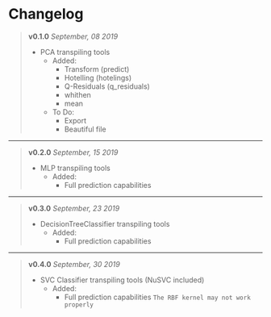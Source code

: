 # Changelog

> __v0.1.0__
> *September, 08 2019*
> + PCA transpiling tools
>   + Added:
>     - Transform (predict)
>     - Hotelling (hotelings)
>     - Q-Residuals (q_residuals)
>     - whithen
>     - mean
>   + To Do:
>     - Export
>     - Beautiful file

----

> __v0.2.0__
> *September, 15 2019*
> + MLP transpiling tools
>   + Added:
>     - Full prediction capabilities

---

> __v0.3.0__
> *September, 23 2019*
> + DecisionTreeClassifier transpiling tools
>   + Added:
>     - Full prediction capabilities

---

> __v0.4.0__
> *September, 30 2019*
> + SVC Classifier transpiling tools (NuSVC included)
>   + Added:
>     - Full prediction capabilities
> `The RBF kernel may not work properly`
